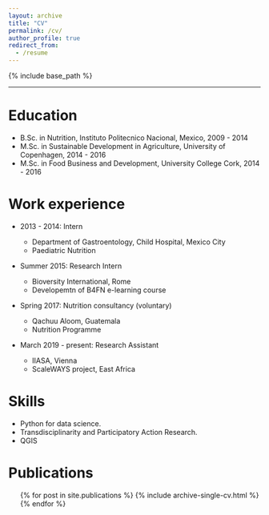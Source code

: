```yaml
---
layout: archive
title: "CV"
permalink: /cv/
author_profile: true
redirect_from:
  - /resume
---
```


{% include base_path %}

_______________________________________________________________________________________
Education
======
* B.Sc. in Nutrition, Instituto Politecnico Nacional, Mexico, 2009 - 2014
* M.Sc. in Sustainable Development in Agriculture, University of Copenhagen, 2014 - 2016
* M.Sc. in Food Business and Development, University College Cork, 2014 - 2016

Work experience
======
* 2013 - 2014: Intern
  * Department of Gastroentology, Child Hospital, Mexico City
  * Paediatric Nutrition
  
* Summer 2015: Research Intern
  * Bioversity International, Rome
  * Developemtn of B4FN e-learning course
  
* Spring 2017: Nutrition consultancy (voluntary)
  * Qachuu Aloom, Guatemala
  * Nutrition Programme

* March 2019 - present: Research Assistant
  * IIASA, Vienna
  * ScaleWAYS project, East Africa
  
Skills
======
* Python for data science.
* Transdisciplinarity and Participatory Action Research.
* QGIS

Publications
======
  <ul>{% for post in site.publications %}
    {% include archive-single-cv.html %}
  {% endfor %}</ul>
  
